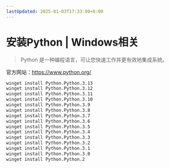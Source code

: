 ```yaml
---
lastUpdated: 2025-01-03T17:33:00+8:00
---
```


# 安装Python | Windows相关

> Python 是一种编程语言，可让您快速工作并更有效地集成系统。

官方网站：<https://www.python.org/>

```bash
winget install Python.Python.3.13
winget install Python.Python.3.12
winget install Python.Python.3.11
winget install Python.Python.3.10
winget install Python.Python.3.9
winget install Python.Python.3.8
winget install Python.Python.3.7
winget install Python.Python.3.6
winget install Python.Python.3.5
winget install Python.Python.3.4
winget install Python.Python.3.3
winget install Python.Python.3.2
winget install Python.Python.3.1
winget install Python.Python.3.0
winget install Python.Python.2
```